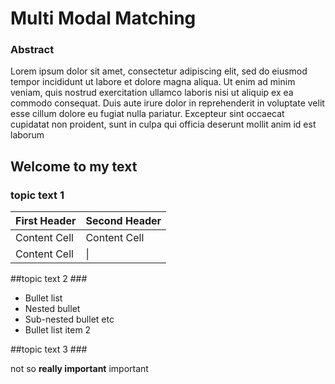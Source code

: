 Multi Modal Matching
=============

### Abstract ###

Lorem ipsum dolor sit amet, consectetur adipiscing elit, sed do eiusmod 
tempor incididunt ut labore et dolore magna aliqua. Ut enim ad minim veniam,
quis nostrud exercitation ullamco laboris nisi ut aliquip ex ea commodo consequat. Duis
aute irure dolor in reprehenderit in voluptate velit esse cillum dolore eu fugiat nulla pariatur. 
Excepteur sint occaecat cupidatat non proident, sunt in culpa qui officia deserunt mollit anim id est laborum

Welcome to my text
---------------

### topic text 1 ###

First Header  | Second Header
------------- | -------------
Content Cell  | Content Cell
Content Cell  |  \| 

##topic text 2 ###

- Bullet list
- Nested bullet
- Sub-nested bullet etc
- Bullet list item 2 


##topic text 3 ###

not so __really important__ important

